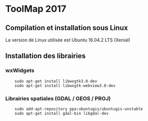 # ToolMap 2017

## Compilation et installation sous Linux

La version de Linux utilisée est Ubuntu 16.04.2 LTS (Xenial)

## Installation des librairies 

### wxWidgets

        sudo apt-get install libwxgtk3.0-dev
        sudo apt-get install libwxgtk-webview3.0-dev

### Librairies spatiales (GDAL / GEOS / PROJ)

        sudo add-apt-repository ppa:ubuntugis/ubuntugis-unstable
        sudo apt-get install gdal-bin libgdal-dev


